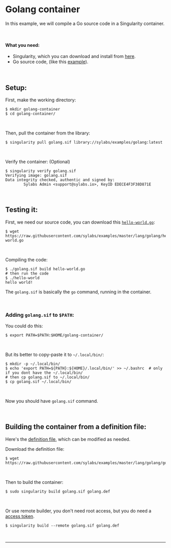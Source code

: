 # Golang container

In this example, we will compile a Go source code in a Singularity container.

<br>


#### What you need:
 - Singularity, which you can download and install from [here](https://github.com/sylabs/singularity).
 - Go source code, (like this [example](https://raw.githubusercontent.com/sylabs/examples/master/lang/golang/hello-world.go)).

<br>



## Setup:

First, make the working directory:

```
$ mkdir golang-container
$ cd golang-container/
```

<br>

Then, pull the container from the library:

```
$ singularity pull golang.sif library://sylabs/examples/golang:latest
```

<br>

Verify the container: (Optional)

```
$ singularity verify golang.sif 
Verifying image: golang.sif
Data integrity checked, authentic and signed by:
        Sylabs Admin <support@sylabs.io>, KeyID EDECE4F3F38D871E
```

<br>


## Testing it:

First, we need our source code, you can download this [`hello-world.go`](https://raw.githubusercontent.com/sylabs/examples/master/lang/golang/hello-world.go
):

```
$ wget https://raw.githubusercontent.com/sylabs/examples/master/lang/golang/hello-world.go
```

<br>

Compiling the code:

```
$ ./golang.sif build hello-world.go
# then run the code
$ ./hello-world
hello world!
```

The `golang.sif` is basically the `go` command, running in the container.

<br>

### Adding `golang.sif` to `$PATH`:

You could do this:

```
$ export PATH=$PATH:$HOME/golang-container/
```

<br>

But its better to copy-paste it to `~/.local/bin/`:

```
$ mkdir -p ~/.local/bin/
$ echo 'export PATH=${PATH}:${HOME}/.local/bin/' >> ~/.bashrc  # only if you dont have the ~/.local/bin/
# then cp golang.sif to ~/.local/bin/
$ cp golang.sif ~/.local/bin/
```

<br>

Now you should have `golang.sif` command.

<br>

## Building the container from a definition file:

Here's the [definition file](https://raw.githubusercontent.com/sylabs/examples/master/lang/golang/golang.def), which can be modified as needed.

Download the definition file:

```
$ wget https://raw.githubusercontent.com/sylabs/examples/master/lang/golang/golang.def
```

<br>

Then to build the container:

```
$ sudo singularity build golang.sif golang.def
```

<br>

Or use remote builder, you don't need root access, but you do need a [access token](https://cloud.sylabs.io/auth).

```
$ singularity build --remote golang.sif golang.def
```

<br>

____

<br>


